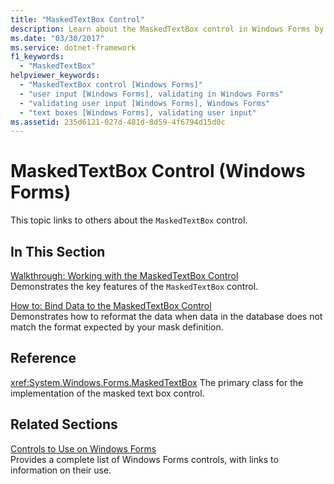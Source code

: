 ```yaml
---
title: "MaskedTextBox Control"
description: Learn about the MaskedTextBox control in Windows Forms by following the links listed in this article.
ms.date: "03/30/2017"
ms.service: dotnet-framework
f1_keywords:
  - "MaskedTextBox"
helpviewer_keywords:
  - "MaskedTextBox control [Windows Forms]"
  - "user input [Windows Forms], validating in Windows Forms"
  - "validating user input [Windows Forms], Windows Forms"
  - "text boxes [Windows Forms], validating user input"
ms.assetid: 235d6121-027d-481d-8d59-4f6794d15d0c
---
```

# MaskedTextBox Control (Windows Forms)

This topic links to others about the `MaskedTextBox` control.

## In This Section

[Walkthrough: Working with the MaskedTextBox Control](walkthrough-working-with-the-maskedtextbox-control.md)\
Demonstrates the key features of the `MaskedTextBox` control.

[How to: Bind Data to the MaskedTextBox Control](how-to-bind-data-to-the-maskedtextbox-control.md)\
Demonstrates how to reformat the data when data in the database does not match the format expected by your mask definition.

## Reference

<xref:System.Windows.Forms.MaskedTextBox>
The primary class for the implementation of the masked text box control.

## Related Sections

[Controls to Use on Windows Forms](controls-to-use-on-windows-forms.md)\
Provides a complete list of Windows Forms controls, with links to information on their use.
